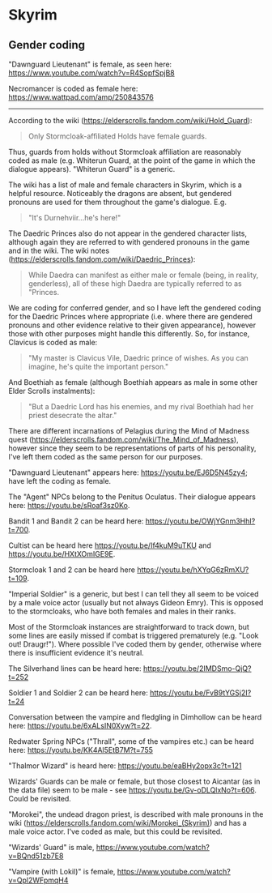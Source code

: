 # Skyrim

## Gender coding

"Dawnguard Lieutenant" is female, as seen here: https://www.youtube.com/watch?v=R4SopfSpjB8

Necromancer is coded as female here: https://www.wattpad.com/amp/250843576

---
According to the wiki (https://elderscrolls.fandom.com/wiki/Hold_Guard): 

> Only Stormcloak-affiliated Holds have female guards.

Thus, guards from holds without Stormcloak affiliation are reasonably coded as male (e.g. Whiterun Guard, at the point of the game in which the dialogue appears). "Whiterun Guard" is a generic. 

The wiki has a list of male and female characters in Skyrim, which is a helpful resource. Noticeably the dragons are absent, but gendered pronouns are used for them throughout the game's dialogue. E.g. 

> "It's Durnehviir...he's here!"

The Daedric Princes also do not appear in the gendered character lists, although again they are referred to with gendered pronouns in the game and in the wiki. The wiki notes (https://elderscrolls.fandom.com/wiki/Daedric_Princes): 

> While Daedra can manifest as either male or female (being, in reality, genderless), all of these high Daedra are typically referred to as "Princes.

We are coding for conferred gender, and so I have left the gendered coding for the Daedric Princes where appropriate (i.e. where there are gendered pronouns and other evidence relative to their given appearance), however those with other purposes might handle this differently. So, for instance, Clavicus is coded as male: 

> "My master is Clavicus Vile, Daedric prince of wishes. As you can imagine, he's quite the important person."

And Boethiah as female (although Boethiah appears as male in some other Elder Scrolls instalments): 

> "But a Daedric Lord has his enemies, and my rival Boethiah had her priest desecrate the altar."

There are different incarnations of Pelagius during the Mind of Madness quest (https://elderscrolls.fandom.com/wiki/The_Mind_of_Madness), however since they seem to be representations of parts of his personality, I've left them coded as the same person for our purposes. 

"Dawnguard Lieutenant" appears here: https://youtu.be/EJ6D5N45zy4; have left the coding as female. 

The "Agent" NPCs belong to the Penitus Oculatus. Their dialogue appears here: https://youtu.be/sRoaf3sz0Ko.

Bandit 1 and Bandit 2 can be heard here: https://youtu.be/OWjYGnm3HhI?t=700. 

Cultist can be heard here https://youtu.be/If4kuM9uTKU and https://youtu.be/HXtXOmIGE9E. 

Stormcloak 1 and 2 can be heard here https://youtu.be/hXYqG6zRmXU?t=109.

"Imperial Soldier" is a generic, but best I can tell they all seem to be voiced by a male voice actor (usually but not always Gideon Emry). This is opposed to the stormcloaks, who have both females and males in their ranks. 

Most of the Stormcloak instances are straightforward to track down, but some lines are easily missed if combat is triggered prematurely (e.g. "Look out! Draugr!"). Where possible I've coded them by gender, otherwise where there is insufficient evidence it's neutral. 

The Silverhand lines can be heard here: https://youtu.be/2IMDSmo-QjQ?t=252

Soldier 1 and Soldier 2 can be heard here: https://youtu.be/FvB9tYGSj2I?t=24

Conversation between the vampire and fledgling in Dimhollow can be heard here: https://youtu.be/6xALsIN0Xyw?t=22. 

Redwater Spring NPCs ("Thrall", some of the vampires etc.) can be heard here: https://youtu.be/KK4Al5EtB7M?t=755

"Thalmor Wizard" is heard here: https://youtu.be/eaBHy2opx3c?t=121 

Wizards' Guards can be male or female, but those closest to Aicantar (as in the data file) seem to be male - see https://youtu.be/Gv-oDLQlxNo?t=606. Could be revisited. 

"Morokei", the undead dragon priest, is described with male pronouns in the wiki (https://elderscrolls.fandom.com/wiki/Morokei_(Skyrim)) and has a male voice actor. I've coded as male, but this could be revisited. 

"Wizards' Guard" is male, https://www.youtube.com/watch?v=BQnd51zb7E8

"Vampire (with Lokil)" is female, https://www.youtube.com/watch?v=Qpl2WFpmqH4